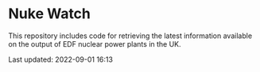 # Nuke Watch

This repository includes code for retrieving the latest information available on the output of EDF nuclear power plants in the UK.

Last updated: 2022-09-01 16:13